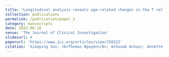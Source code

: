 ```yaml
---
title: "Longitudinal analysis reveals age-related changes in the T cell receptor repertoire of human T cell subsets"
collection: publications
permalink: /publication/paper_2
category: manuscripts
date: 2022-06-16
venue: 'The Journal of Clinical Investigation'
slidesurl: #
paperurl: 'https://www.jci.org/articles/view/158122'
citation: 'Xiaoping Sun; <b>Thomas Nguyen</b>; Achouak Achour; Annette Ko; Jeffrey Cifello; Chen Ling; Jay Sharma; Toyoko Hiroi; Yongqing Zhang; Chee W. Chia; William Wood III; Wells W. Wu; Linda Zuckley; Je-Nie Phue; Kevin G. Becker; Rong-Fong Shen; Luigi Ferrucci; Nan-ping Weng'
---
```

